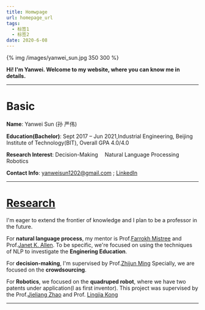 ```yaml
---
title: Homwpage
url: homepage_url
tags:
  - 标签1
  - 标签2
date: 2020-6-08
---
```


{% img /images/yanwei_sun.jpg 350 300 %}

**Hi!  I'm Yanwei. Welcome to my website, where you can know me in details.**
___

# Basic
**Name**:   Yanwei Sun (孙  严伟)

**Education(Bachelor)**: Sept 2017 – Jun 2021,Industrial Engineering, Beijing Institute of Technology(BIT), Overall GPA 4.0/4.0

**Research Interest**: Decision-Making&emsp; Natural Language Processing&emsp; Robotics

**Contact Info**: yanweisun1202@gmail.com ; [LinkedIn](http://www.linkedin.com/in/yanwei-sun-2b28101a6/)
___
# [Research](http://yanwei-sun.github.io/Research/)

I'm eager to extend the frontier of knowledge and I plan to be a professor in the future.

For **natural language process**, my mentor is Prof.[Farrokh Mistree](https://scholar.google.com/citations?user=l1N0Nj0AAAAJ&hl=en) and Prof.[Janet K. Allen](https://scholar.google.com/citations?user=oJNeHV0AAAAJ&hl=en). To be specific, we're focused on using the techniques of NLP to investigate the **Enginering Education**.

For **decision-making**, I'm supervised by Prof.[Zhijun Ming](https://scholar.google.com/citations?user=x1ulAm4AAAAJ&hl=en) Specially, we are focused on the **crowdsourcing**.

For **Robotics**, we focused on the **quadruped robot**, where we have two patents under application(I as first inventor). This project was supervised by the Prof.[Jieliang Zhao](http://scholar.google.com/citations?user=KevJF0IAAAAJ&hl=zh-CN) and Prof. [Lingjia Kong](http://me-english.bit.edu.cn/people/faculty/k/125069.htm)
___
